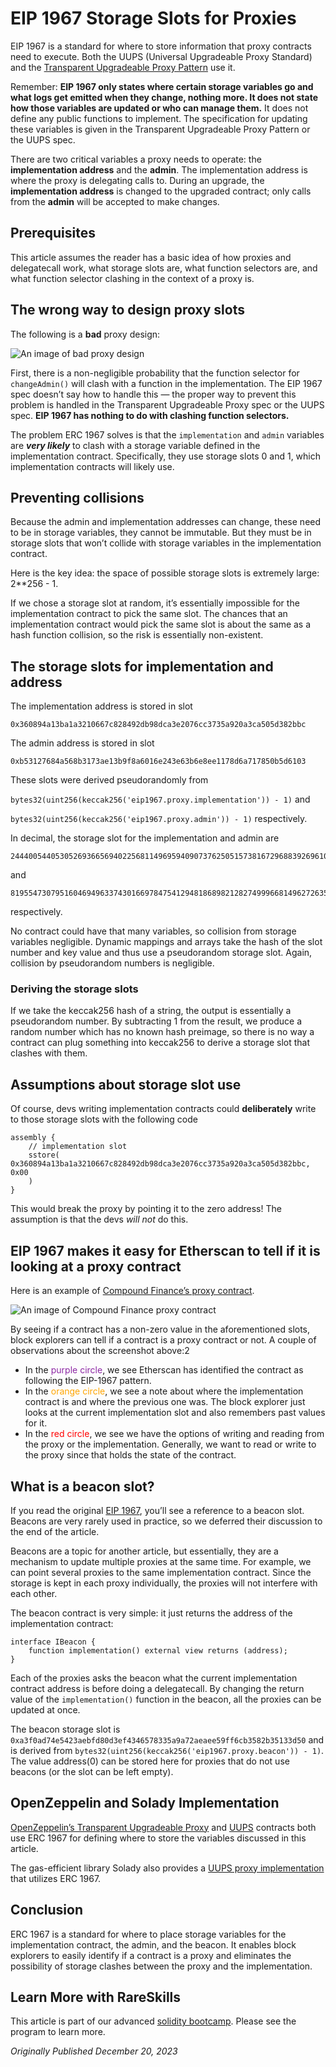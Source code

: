 # EIP 1967 Storage Slots for Proxies

EIP 1967 is a standard for where to store information that proxy contracts need to execute. Both the UUPS (Universal Upgradeable Proxy Standard) and the [Transparent Upgradeable Proxy Pattern](https://www.rareskills.io/post/transparent-upgradeable-proxy) use it.

Remember: **EIP 1967 only states where certain storage variables go and what logs get emitted when they change, nothing more. It does not state how those variables are updated or who can manage them.** It does not define any public functions to implement. The specification for updating these variables is given in the Transparent Upgradeable Proxy Pattern or the UUPS spec.

There are two critical variables a proxy needs to operate: the **implementation address** and the **admin**. The implementation address is where the proxy is delegating calls to. During an upgrade, the **implementation address** is changed to the upgraded contract; only calls from the **admin** will be accepted to make changes.

## Prerequisites

This article assumes the reader has a basic idea of how proxies and delegatecall work, what storage slots are, what function selectors are, and what function selector clashing in the context of a proxy is.

## The wrong way to design proxy slots

The following is a **bad** proxy design:

![An image of bad proxy design](https://static.wixstatic.com/media/935a00_2cafa0c7309a44bcbd1f391195cc5d27~mv2.png/v1/fill/w_740,h_708,al_c,q_90,usm_0.66_1.00_0.01,enc_auto/935a00_2cafa0c7309a44bcbd1f391195cc5d27~mv2.png)

First, there is a non-negligible probability that the function selector for `changeAdmin()` will clash with a function in the implementation. The EIP 1967 spec doesn’t say how to handle this — the proper way to prevent this problem is handled in the Transparent Upgradeable Proxy spec or the UUPS spec. **EIP 1967 has nothing to do with clashing function selectors.**

The problem ERC 1967 solves is that the `implementation` and `admin` variables are **_very likely_** to clash with a storage variable defined in the implementation contract. Specifically, they use storage slots 0 and 1, which implementation contracts will likely use.

## Preventing collisions

Because the admin and implementation addresses can change, these need to be in storage variables, they cannot be immutable. But they must be in storage slots that won’t collide with storage variables in the implementation contract.

Here is the key idea: the space of possible storage slots is extremely large: 2**256 - 1.

If we chose a storage slot at random, it’s essentially impossible for the implementation contract to pick the same slot. The chances that an implementation contract would pick the same slot is about the same as a hash function collision, so the risk is essentially non-existent.

## The storage slots for implementation and address

The implementation address is stored in slot 

```
0x360894a13ba1a3210667c828492db98dca3e2076cc3735a920a3ca505d382bbc
```
  

The admin address is stored in slot

```
0xb53127684a568b3173ae13b9f8a6016e243e63b6e8ee1178d6a717850b5d6103
```

These slots were derived pseudorandomly from

`bytes32(uint256(keccak256('eip1967.proxy.implementation')) - 1)` and

`bytes32(uint256(keccak256('eip1967.proxy.admin')) - 1)` respectively.

In decimal, the storage slot for the implementation and admin are

  
```
24440054405305269366569402256811496959409073762505157381672968839269610695612
```

and

```
81955473079516046949633743016697847541294818689821282749996681496272635257091
```

respectively.

No contract could have that many variables, so collision from storage variables negligible. Dynamic mappings and arrays take the hash of the slot number and key value and thus use a pseudorandom storage slot. Again, collision by pseudorandom numbers is negligible.

### Deriving the storage slots

If we take the keccak256 hash of a string, the output is essentially a pseudorandom number. By subtracting 1 from the result, we produce a random number which has no known hash preimage, so there is no way a contract can plug something into keccak256 to derive a storage slot that clashes with them.

## Assumptions about storage slot use

Of course, devs writing implementation contracts could **deliberately** write to those storage slots with the following code

```solidity
assembly {
    // implementation slot
    sstore(
0x360894a13ba1a3210667c828492db98dca3e2076cc3735a920a3ca505d382bbc, 0x00
    )
}
```

This would break the proxy by pointing it to the zero address! The assumption is that the devs _will not_ do this.

## EIP 1967 makes it easy for Etherscan to tell if it is looking at a proxy contract

Here is an example of [Compound Finance’s proxy contract](https://etherscan.io/address/0xc3d688B66703497DAA19211EEdff47f25384cdc3#readProxyContract).

  

![An image of Compound Finance proxy contract](https://static.wixstatic.com/media/935a00_3dbb4032460545fabaa53a072bee64e2~mv2.png/v1/fill/w_740,h_172,al_c,q_85,usm_0.66_1.00_0.01,enc_auto/935a00_3dbb4032460545fabaa53a072bee64e2~mv2.png)

By seeing if a contract has a non-zero value in the aforementioned slots, block explorers can tell if a contract is a proxy contract or not. A couple of observations about the screenshot above:2

-   In the <span style="color:#8d28a4">purple circle</span>, we see Etherscan has identified the contract as following the EIP-1967 pattern.
-   In the <span style="color:Orange">orange circle</span>, we see a note about where the implementation contract is and where the previous one was. The block explorer just looks at the current implementation slot and also remembers past values for it.
-   In the <span style="color:Red">red circle</span>, we see we have the options of writing and reading from the proxy or the implementation. Generally, we want to read or write to the proxy since that holds the state of the contract.

## What is a beacon slot?

If you read the original [EIP 1967](https://eips.ethereum.org/EIPS/eip-1967), you’ll see a reference to a beacon slot. Beacons are very rarely used in practice, so we deferred their discussion to the end of the article.

Beacons are a topic for another article, but essentially, they are a mechanism to update multiple proxies at the same time. For example, we can point several proxies to the same implementation contract. Since the storage is kept in each proxy individually, the proxies will not interfere with each other.

The beacon contract is very simple: it just returns the address of the implementation contract:

```solidity
interface IBeacon {
    function implementation() external view returns (address);
}
```

Each of the proxies asks the beacon what the current implementation contract address is before doing a delegatecall. By changing the return value of the `implementation()` function in the beacon, all the proxies can be updated at once.

The beacon storage slot is `0xa3f0ad74e5423aebfd80d3ef4346578335a9a72aeaee59ff6cb3582b35133d50`
and is derived from `bytes32(uint256(keccak256('eip1967.proxy.beacon')) - 1)`.
The value address(0) can be stored here for proxies that do not use beacons (or the slot can be left empty).

## OpenZeppelin and Solady Implementation

[OpenZeppelin’s Transparent Upgradeable Proxy](https://github.com/OpenZeppelin/openzeppelin-contracts/blob/master/contracts/proxy/transparent/TransparentUpgradeableProxy.sol) and [UUPS](https://github.com/OpenZeppelin/openzeppelin-contracts/blob/master/contracts/proxy/utils/UUPSUpgradeable.sol) contracts both use ERC 1967 for defining where to store the variables discussed in this article.

The gas-efficient library Solady also provides a [UUPS proxy implementation](https://github.com/Vectorized/solady/blob/main/src/utils/UUPSUpgradeable.sol) that utilizes ERC 1967.

## Conclusion

ERC 1967 is a standard for where to place storage variables for the implementation contract, the admin, and the beacon. It enables block explorers to easily identify if a contract is a proxy and eliminates the possibility of storage clashes between the proxy and the implementation.

## Learn More with RareSkills

This article is part of our advanced [solidity bootcamp](https://rareskills.io/solidity-bootcamp). Please see the program to learn more.

*Originally Published December 20, 2023*
